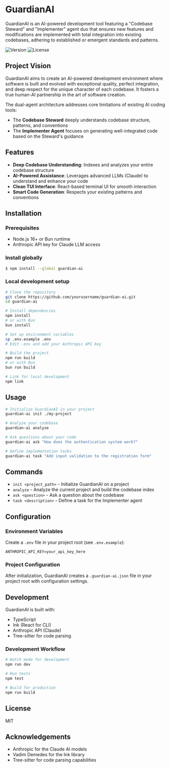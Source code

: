 # GuardianAI

GuardianAI is an AI-powered development tool featuring a "Codebase Steward" and "Implementer" agent duo that ensures new features and modifications are implemented with total integration into existing codebases, adhering to established or emergent standards and patterns.

![Version](https://img.shields.io/badge/version-0.1.0--alpha-blue)
![License](https://img.shields.io/badge/license-MIT-green)

## Project Vision

GuardianAI aims to create an AI-powered development environment where software is built and evolved with exceptional quality, perfect integration, and deep respect for the unique character of each codebase. It fosters a true human-AI partnership in the art of software creation.

The dual-agent architecture addresses core limitations of existing AI coding tools:
- The **Codebase Steward** deeply understands codebase structure, patterns, and conventions
- The **Implementer Agent** focuses on generating well-integrated code based on the Steward's guidance

## Features

- **Deep Codebase Understanding**: Indexes and analyzes your entire codebase structure
- **AI-Powered Assistance**: Leverages advanced LLMs (Claude) to understand and enhance your code
- **Clean TUI Interface**: React-based terminal UI for smooth interaction
- **Smart Code Generation**: Respects your existing patterns and conventions

## Installation

### Prerequisites

- Node.js 16+ or Bun runtime
- Anthropic API key for Claude LLM access

### Install globally

```bash
$ npm install --global guardian-ai
```

### Local development setup

```bash
# Clone the repository
git clone https://github.com/yourusername/guardian-ai.git
cd guardian-ai

# Install dependencies
npm install
# or with Bun
bun install

# Set up environment variables
cp .env.example .env
# Edit .env and add your Anthropic API key

# Build the project
npm run build
# or with Bun
bun run build

# Link for local development
npm link
```

## Usage

```bash
# Initialize GuardianAI in your project
guardian-ai init ./my-project

# Analyze your codebase
guardian-ai analyze

# Ask questions about your code
guardian-ai ask "How does the authentication system work?"

# Define implementation tasks
guardian-ai task "Add input validation to the registration form"
```

## Commands

- `init <project_path>` - Initialize GuardianAI on a project
- `analyze` - Analyze the current project and build the codebase index
- `ask <question>` - Ask a question about the codebase
- `task <description>` - Define a task for the Implementer agent

## Configuration

### Environment Variables

Create a `.env` file in your project root (see `.env.example`):

```
ANTHROPIC_API_KEY=your_api_key_here
```

### Project Configuration

After initialization, GuardianAI creates a `.guardian-ai.json` file in your project root with configuration settings.

## Development

GuardianAI is built with:

- TypeScript
- Ink (React for CLI)
- Anthropic API (Claude)
- Tree-sitter for code parsing

### Development Workflow

```bash
# Watch mode for development
npm run dev

# Run tests
npm test

# Build for production
npm run build
```

## License

MIT

## Acknowledgements

- Anthropic for the Claude AI models
- Vadim Demedes for the Ink library
- Tree-sitter for code parsing capabilities